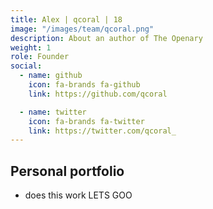 ```yaml
---
title: Alex | qcoral | 18
image: "/images/team/qcoral.png"
description: About an author of The Openary
weight: 1
role: Founder
social:
  - name: github
    icon: fa-brands fa-github
    link: https://github.com/qcoral

  - name: twitter
    icon: fa-brands fa-twitter
    link: https://twitter.com/qcoral_
---
```


## Personal portfolio

- does this work LETS GOO
